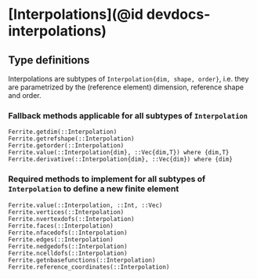 # [Interpolations](@id devdocs-interpolations)

## Type definitions

Interpolations are subtypes of `Interpolation{dim, shape, order}`, i.e. they are
parametrized by the (reference element) dimension, reference shape and order.

### Fallback methods applicable for all subtypes of `Interpolation`

```@docs
Ferrite.getdim(::Interpolation)
Ferrite.getrefshape(::Interpolation)
Ferrite.getorder(::Interpolation)
Ferrite.value(::Interpolation{dim}, ::Vec{dim,T}) where {dim,T}
Ferrite.derivative(::Interpolation{dim}, ::Vec{dim}) where {dim}
```

### Required methods to implement for all subtypes of `Interpolation` to define a new finite element

```@docs
Ferrite.value(::Interpolation, ::Int, ::Vec)
Ferrite.vertices(::Interpolation)
Ferrite.nvertexdofs(::Interpolation)
Ferrite.faces(::Interpolation)
Ferrite.nfacedofs(::Interpolation)
Ferrite.edges(::Interpolation)
Ferrite.nedgedofs(::Interpolation)
Ferrite.ncelldofs(::Interpolation)
Ferrite.getnbasefunctions(::Interpolation)
Ferrite.reference_coordinates(::Interpolation)
```
